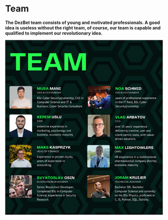 # Team

**The DezBet team consists of young and motivated professionals. A good idea is useless without the right team, of course, our team is capable and qualified to implement our revolutionary idea.**

![](/static/Team_DezBet.png)
